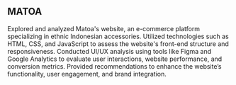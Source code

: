 <h2>MATOA</h2>
<p>Explored and analyzed Matoa's website, an e-commerce platform specializing in ethnic Indonesian accessories. Utilized technologies such as HTML, CSS, and JavaScript to assess the website's front-end structure and responsiveness. Conducted UI/UX analysis using tools like Figma and Google Analytics to evaluate user interactions, website performance, and conversion metrics. Provided recommendations to enhance the website’s functionality, user engagement, and brand integration.</p>
